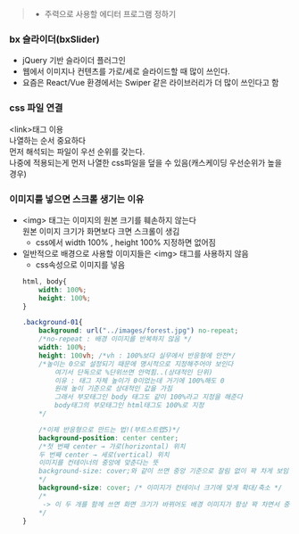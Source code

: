 
> * 주력으로 사용할 에디터 프로그램 정하기

### bx 슬라이더(bxSlider)
* jQuery 기반 슬라이더 플러그인
* 웹에서 이미지나 컨텐츠를 가로/세로 슬라이드할 때 많이 쓰인다.
* 요즘은 React/Vue 환경에서는 Swiper 같은 라이브러리가 더 많이 쓰인다고 함

### css 파일 연결
\<link>태그 이용  
나열하는 순서 중요하다  
먼저 해석되는 파일이 우선 순위를 갖는다.  
나중에 적용되는게 먼저 나열한 css파일을 덮을 수 있음(캐스케이딩 우선순위가 높을 경우)

### 이미지를 넣으면 스크롤 생기는 이유
* \<img> 태그는 이미지의 원본 크기를 훼손하지 않는다  
원본 이미지 크기가 화면보다 크면 스크롤이 생김  
    * css에서 width 100% , height 100% 지정하면 없어짐
* 일반적으로 배경으로 사용할 이미지들은 \<img> 태그를 사용하지 않음
    * css속성으로 이미지를 넣음
    ```css
    html, body{
        width: 100%;
        height: 100%;
    }

    .background-01{
        background: url("../images/forest.jpg") no-repeat;
        /*no-repeat : 배경 이미지를 반복하지 않음 */
        width: 100%;
        height: 100vh; /*vh : 100%보다 실무에서 반응형에 안전*/
        /*높이는 0으로 설정되기 때문에 명시적으로 지정해주어야 보인다
            여기서 단독으로 %단위쓰면 안먹힘..(상대적인 단위)
            이유 : 태그 자체 높이가 0이었는데 거기에 100%해도 0
            원래 높이 기준으로 상대적인 값을 가짐
            그래서 부모태그인 body 태그도 같이 100%라고 지정을 해준다
            body태그의 부모태그인 html태그도 100%로 지정
        */

        /*이제 반응형으로 만드는 법!(부트스트랩5)*/
        background-position: center center;
        /*첫 번째 center → 가로(horizontal) 위치
        두 번째 center → 세로(vertical) 위치
        이미지를 컨테이너의 중앙에 맞춘다는 뜻
        background-size: cover;와 같이 쓰면 중앙 기준으로 잘림 없이 꽉 차게 보임
        */
        background-size: cover; /* 이미지가 컨테이너 크기에 맞게 확대/축소 */
        /*
         -> 이 두 개를 함께 쓰면 화면 크기가 바뀌어도 배경 이미지가 항상 꽉 차면서 중앙에 보이게 됨
        */
    } 
    ```
